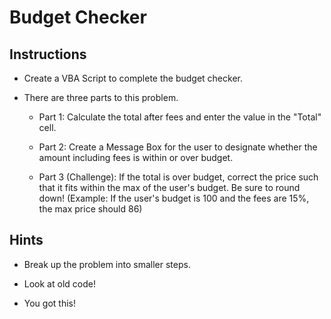 # Budget Checker

## Instructions

* Create a VBA Script to complete the budget checker.

* There are three parts to this problem.

  * Part 1: Calculate the total after fees and enter the value in the "Total" cell.

  * Part 2: Create a Message Box for the user to designate whether the amount including fees is within or over budget.

  * Part 3 (Challenge): If the total is over budget, correct the price such that it fits within the max of the user's budget. Be sure to round down! (Example: If the user's budget is 100 and the fees are 15%, the max price should 86)

## Hints

* Break up the problem into smaller steps.

* Look at old code!

* You got this!
